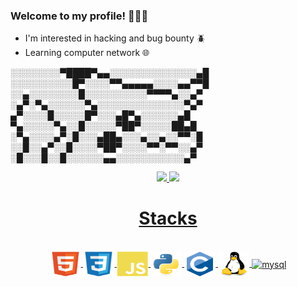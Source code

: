  <!-- Introdução--> 


### Welcome to my profile! 🍪🇧🇷 
- I'm interested in hacking and bug bounty 🪲
- Learning computer network 🌐
  <div>
 ░░░░░░░░▀████▀▄▄░░░░░░░░░░░░░░▄█<br>
░░░░░░░░░░█▀░░░░▀▀▄▄▄▄▄░░░░▄▄▀▀█<br>
░░▄░░░░░░░░█░░░░░░░░░░▀▀▀▀▄░░▄▀<br>
░▄▀░▀▄░░░░░░▀▄░░░░░░░░░░░░░░▀▄▀<br>
▄▀░░░░█░░░░░█▀░░░▄█▀▄░░░░░░▄█<br>
▀▄░░░░░▀▄░░█░░░░░▀██▀░░░░░██▄█<br>
░▀▄░░░░▄▀░█░░░▄██▄░░░▄░░▄░░▀▀░█<br>
░░█░░▄▀░░█░░░░▀██▀░░░░▀▀░▀▀░░▄▀<br>
░█░░░█░░█░░░░░░▄▄░░░░░░░░░░░▄▀<br>

  </div>

  <!-- Logs de commits--> 

<div align="center">
  <a href="https://github.com/gitmurilo">
  <img height="180em" src="https://github-readme-stats.vercel.app/api?username=gitmurilo&show_icons=true&theme=blue-green&include_all_commits=true&count_private=true"/>
  <img height="180em" src="https://github-readme-stats.vercel.app/api/top-langs/?username=gitmurilo&layout=compact&langs_count=7&theme=blue-green"/>
</div>
  
  
  <!-- Tecnologias que utilizo--> 
 

<h1 align="center"> Stacks </h1>
<div style="display: inline_block" align="center"><br>
  <img align="center" alt="html" height="40" width="50" src="https://github.com/devicons/devicon/blob/master/icons/html5/html5-original.svg"/>
  <img align="center" alt="css" height="40" width="50" src="https://github.com/devicons/devicon/blob/master/icons/css3/css3-original.svg" />
  <img align="center" alt="javascript" height="40" width="50" src="https://github.com/devicons/devicon/blob/master/icons/javascript/javascript-plain.svg"/>
  <img align="center" alt="python" height="40" width="50" src="https://github.com/devicons/devicon/blob/master/icons/python/python-original.svg"/>
  <img align="center" alt="c" height="40" width="50" src="https://github.com/devicons/devicon/blob/master/icons/c/c-original.svg"/>
  <img align="center" alt="linux" height="40" width="50" src="https://github.com/devicons/devicon/blob/master/icons/linux/linux-original.svg" />
  <img align="center" alt="mysql" height="40" width="50" src="https://cdn.jsdelivr.net/gh/devicons/devicon/icons/mysql/mysql-plain.svg" />

  </div><br/>
